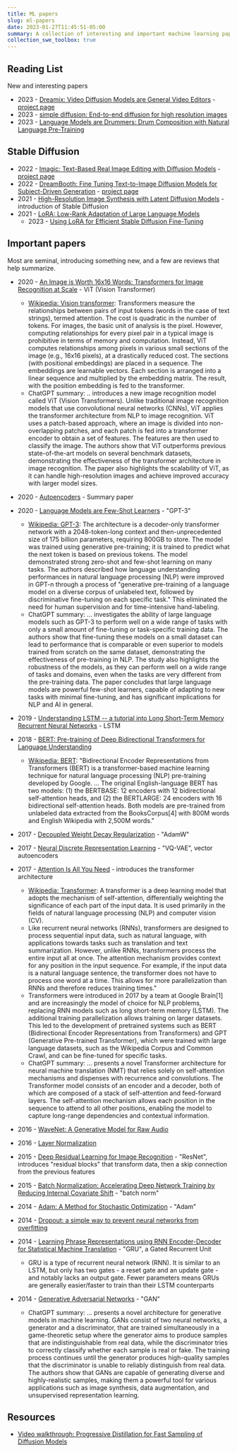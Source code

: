 ```yaml
---
title: ML papers
slug: ml-papers
date: 2023-01-27T11:45:51-05:00
summary: A collection of interesting and important machine learning papers
collection_swe_toolbox: true
---
```


## Reading List

New and interesting papers

- 2023 - [Dreamix: Video Diffusion Models are General Video Editors](https://arxiv.org/abs/2302.01329) - [project page](https://dreamix-video-editing.github.io/)
- 2023 - [simple diffusion: End-to-end diffusion for high resolution images](https://arxiv.org/abs/2301.11093)
- 2023 - [Language Models are Drummers: Drum Composition with Natural Language Pre-Training](https://arxiv.org/abs/2301.01162)

## Stable Diffusion

- 2022 - [Imagic: Text-Based Real Image Editing with Diffusion Models](https://arxiv.org/abs/2210.09276) - [project page](https://imagic-editing.github.io)
- 2022 - [DreamBooth: Fine Tuning Text-to-Image Diffusion Models for Subject-Driven Generation](https://arxiv.org/abs/2208.12242) - [project page](https://dreambooth.github.io/)
- 2021 - [High-Resolution Image Synthesis with Latent Diffusion Models](https://arxiv.org/abs/2112.10752) - introduction of Stable Diffusion
- 2021 - [LoRA: Low-Rank Adaptation of Large Language Models](https://arxiv.org/abs/2106.09685)
  - 2023 - [Using LoRA for Efficient Stable Diffusion Fine-Tuning](https://huggingface.co/blog/lora)

## Important papers

Most are seminal, introducing something new, and a few are reviews that help summarize.

- 2020 - [An Image is Worth 16x16 Words: Transformers for Image Recognition at Scale](https://arxiv.org/abs/2010.11929) - ViT (Vision Transformer)
  - [Wikipedia: Vision transformer](https://en.wikipedia.org/wiki/Vision_transformer): Transformers measure the relationships between pairs of input tokens (words in the case of text strings), termed attention. The cost is quadratic in the number of tokens. For images, the basic unit of analysis is the pixel. However, computing relationships for every pixel pair in a typical image is prohibitive in terms of memory and computation. Instead, ViT computes relationships among pixels in various small sections of the image (e.g., 16x16 pixels), at a drastically reduced cost. The sections (with positional embeddings) are placed in a sequence. The embeddings are learnable vectors. Each section is arranged into a linear sequence and multiplied by the embedding matrix. The result, with the position embedding is fed to the transformer.
  - ChatGPT summary: .. introduces a new image recognition model called ViT (Vision Transformers). Unlike traditional image recognition models that use convolutional neural networks (CNNs), ViT applies the transformer architecture from NLP to image recognition. ViT uses a patch-based approach, where an image is divided into non-overlapping patches, and each patch is fed into a transformer encoder to obtain a set of features. The features are then used to classify the image. The authors show that ViT outperforms previous state-of-the-art models on several benchmark datasets, demonstrating the effectiveness of the transformer architecture in image recognition. The paper also highlights the scalability of ViT, as it can handle high-resolution images and achieve improved accuracy with larger model sizes.
- 2020 - [Autoencoders](https://arxiv.org/abs/2003.05991) - Summary paper
- 2020 - [Language Models are Few-Shot Learners](https://arxiv.org/abs/2005.14165) - "GPT-3"
  - [Wikipedia: GPT-3](https://en.wikipedia.org/wiki/GPT-3): The architecture is a decoder-only transformer network with a 2048-token-long context and then-unprecedented size of 175 billion parameters, requiring 800GB to store. The model was trained using generative pre-training; it is trained to predict what the next token is based on previous tokens. The model demonstrated strong zero-shot and few-shot learning on many tasks. The authors described how language understanding performances in natural language processing (NLP) were improved in GPT-n through a process of "generative pre-training of a language model on a diverse corpus of unlabeled text, followed by discriminative fine-tuning on each specific task." This eliminated the need for human supervision and for time-intensive hand-labeling.
  - ChatGPT summary: ... investigates the ability of large language models such as GPT-3 to perform well on a wide range of tasks with only a small amount of fine-tuning or task-specific training data. The authors show that fine-tuning these models on a small dataset can lead to performance that is comparable or even superior to models trained from scratch on the same dataset, demonstrating the effectiveness of pre-training in NLP. The study also highlights the robustness of the models, as they can perform well on a wide range of tasks and domains, even when the tasks are very different from the pre-training data. The paper concludes that large language models are powerful few-shot learners, capable of adapting to new tasks with minimal fine-tuning, and has significant implications for NLP and AI in general.
- 2019 - [Understanding LSTM -- a tutorial into Long Short-Term Memory Recurrent Neural Networks](https://arxiv.org/abs/1909.09586) - LSTM
- 2018 - [BERT: Pre-training of Deep Bidirectional Transformers for Language Understanding](https://arxiv.org/abs/1810.04805)
  - [Wikipedia: BERT](<https://en.wikipedia.org/wiki/BERT_(language_model)>): "Bidirectional Encoder Representations from Transformers (BERT) is a transformer-based machine learning technique for natural language processing (NLP) pre-training developed by Google. ... The original English-language BERT has two models: (1) the BERTBASE: 12 encoders with 12 bidirectional self-attention heads, and (2) the BERTLARGE: 24 encoders with 16 bidirectional self-attention heads. Both models are pre-trained from unlabeled data extracted from the BooksCorpus[4] with 800M words and English Wikipedia with 2,500M words."
- 2017 - [Decoupled Weight Decay Regularization](https://arxiv.org/abs/1711.05101) - "AdamW"
- 2017 - [Neural Discrete Representation Learning](https://arxiv.org/abs/1711.00937) - "VQ-VAE", vector autoencoders
- 2017 - [Attention Is All You Need](https://arxiv.org/abs/1706.03762) - introduces the transformer architecture

  - [Wikipedia: Transformer](<https://en.wikipedia.org/wiki/Transformer_(machine_learning_model)>): A transformer is a deep learning model that adopts the mechanism of self-attention, differentially weighting the significance of each part of the input data. It is used primarily in the fields of natural language processing (NLP) and computer vision (CV).
  - Like recurrent neural networks (RNNs), transformers are designed to process sequential input data, such as natural language, with applications towards tasks such as translation and text summarization. However, unlike RNNs, transformers process the entire input all at once. The attention mechanism provides context for any position in the input sequence. For example, if the input data is a natural language sentence, the transformer does not have to process one word at a time. This allows for more parallelization than RNNs and therefore reduces training times."
  - Transformers were introduced in 2017 by a team at Google Brain[1] and are increasingly the model of choice for NLP problems, replacing RNN models such as long short-term memory (LSTM). The additional training parallelization allows training on larger datasets. This led to the development of pretrained systems such as BERT (Bidirectional Encoder Representations from Transformers) and GPT (Generative Pre-trained Transformer), which were trained with large language datasets, such as the Wikipedia Corpus and Common Crawl, and can be fine-tuned for specific tasks.
  - ChatGPT summary: ... presents a novel Transformer architecture for neural machine translation (NMT) that relies solely on self-attention mechanisms and dispenses with recurrence and convolutions. The Transformer model consists of an encoder and a decoder, both of which are composed of a stack of self-attention and feed-forward layers. The self-attention mechanism allows each position in the sequence to attend to all other positions, enabling the model to capture long-range dependencies and contextual information.

- 2016 - [WaveNet: A Generative Model for Raw Audio](https://arxiv.org/abs/1609.03499)
- 2016 - [Layer Normalization](https://arxiv.org/abs/1607.06450)
- 2015 - [Deep Residual Learning for Image Recognition](https://arxiv.org/abs/1512.03385) - "ResNet", introduces "residual blocks" that transform data, then a skip connection from the previous features
- 2015 - [Batch Normalization: Accelerating Deep Network Training by Reducing Internal Covariate Shift](https://arxiv.org/abs/1502.03167) - "batch norm"
- 2014 - [Adam: A Method for Stochastic Optimization](https://arxiv.org/abs/1412.6980) - "Adam"
- 2014 - [Dropout: a simple way to prevent neural networks from overfitting](https://dl.acm.org/doi/abs/10.5555/2627435.2670313)
- 2014 - [Learning Phrase Representations using RNN Encoder-Decoder for Statistical Machine Translation](https://arxiv.org/abs/1406.1078v3) - "GRU", a Gated Recurrent Unit
  - GRU is a type of recurrent neural network (RNN). It is similar to an LSTM, but only has two gates - a reset gate and an update gate - and notably lacks an output gate. Fewer parameters means GRUs are generally easier/faster to train than their LSTM counterparts
- 2014 - [Generative Adversarial Networks](https://arxiv.org/abs/1406.2661) - "GAN"
  - ChatGPT summary: ... presents a novel architecture for generative models in machine learning. GANs consist of two neural networks, a generator and a discriminator, that are trained simultaneously in a game-theoretic setup where the generator aims to produce samples that are indistinguishable from real data, while the discriminator tries to correctly classify whether each sample is real or fake. The training process continues until the generator produces high-quality samples that the discriminator is unable to reliably distinguish from real data. The authors show that GANs are capable of generating diverse and highly-realistic samples, making them a powerful tool for various applications such as image synthesis, data augmentation, and unsupervised representation learning.

## Resources

- [Video walkthrough: Progressive Distillation for Fast Sampling of Diffusion Models](https://www.youtube.com/watch?v=ZXuK6IRJlnk)
